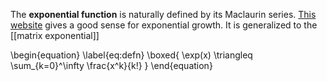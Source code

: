 The **exponential function** is naturally defined by its Maclaurin series. [This website](https://setosa.io/ev/exponentiation/) gives a good sense for exponential growth. It is generalized to the [[matrix exponential]]

\begin{equation}
\label{eq:defn}
\boxed{
\exp(x) \triangleq \sum_{k=0}^\infty \frac{x^k}{k!}
}
\end{equation}


